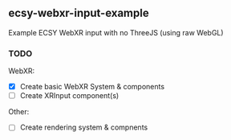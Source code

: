 ecsy-webxr-input-example
------------------------

Example ECSY WebXR input with no ThreeJS (using raw WebGL)

### TODO

WebXR:

- [x] Create basic WebXR System & components
- [ ] Create XRInput component(s)

Other:

- [ ] Create rendering system & compnents
